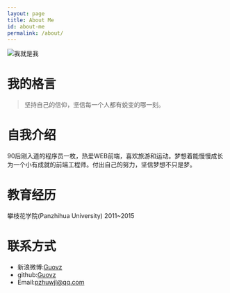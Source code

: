 ```yaml
---
layout: page
title: About Me
id: about-me
permalink: /about/
---
```


![我就是我](http://7xlgu7.com1.z0.glb.clouddn.com/me.jpg)

我的格言
===
> 坚持自己的信仰，坚信每一个人都有蜕变的哪一刻。

自我介绍
===
90后刚入道的程序员一枚，热爱WEB前端，喜欢旅游和运动。梦想着能慢慢成长为一个小有成就的前端工程师。付出自己的努力，坚信梦想不只是梦。

教育经历
===
攀枝花学院(Panzhihua University)  2011~2015

联系方式
===

- 新浪微博:[Guovz](http://www.weibo.com/guovz/)
- github:[Guovz](https://github.com/guovz)
- Email:[pzhuwjl@qq.com](pzhuwjl@qq.com)
